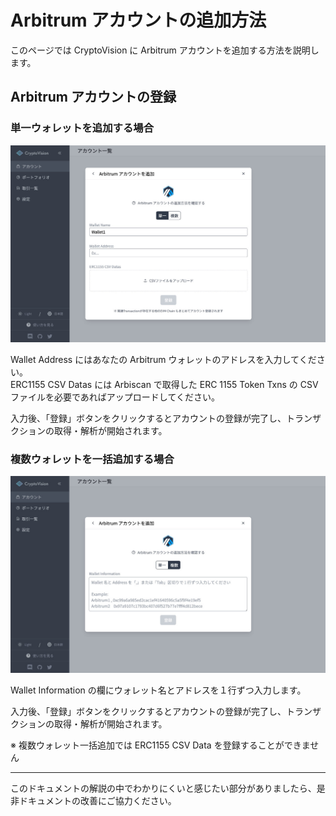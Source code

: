 # Arbitrum アカウントの追加方法

このページでは CryptoVision に Arbitrum アカウントを追加する方法を説明します。

## Arbitrum アカウントの登録

### 単一ウォレットを追加する場合

![](../../assets/img/account-chain-arbitrum-ja-1.jpg)

Wallet Address にはあなたの Arbitrum ウォレットのアドレスを入力してください。  
ERC1155 CSV Datas には Arbiscan で取得した ERC 1155 Token Txns の CSV ファイルを必要であればアップロードしてください。

入力後、「登録」ボタンをクリックするとアカウントの登録が完了し、トランザクションの取得・解析が開始されます。

### 複数ウォレットを一括追加する場合

![](../../assets/img/account-chain-arbitrum-ja-2.jpg)

Wallet Information の欄にウォレット名とアドレスを１行ずつ入力します。

入力後、「登録」ボタンをクリックするとアカウントの登録が完了し、トランザクションの取得・解析が開始されます。

※ 複数ウォレット一括追加では ERC1155 CSV Data を登録することができません

---

このドキュメントの解説の中でわかりにくいと感じたい部分がありましたら、是非ドキュメントの改善にご協力ください。
